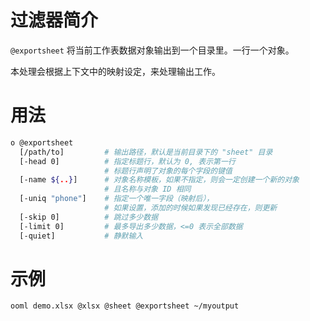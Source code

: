 # 过滤器简介

`@exportsheet` 将当前工作表数据对象输出到一个目录里。一行一个对象。

本处理会根据上下文中的映射设定，来处理输出工作。

# 用法

```bash
o @exportsheet 
  [/path/to]         # 输出路径，默认是当前目录下的 "sheet" 目录
  [-head 0]          # 指定标题行，默认为 0, 表示第一行
                     # 标题行声明了对象的每个字段的键值
  [-name ${..}]      # 对象名称模板，如果不指定，则会一定创建一个新的对象
                     # 且名称与对象 ID 相同
  [-uniq "phone"]    # 指定一个唯一字段（映射后），
                     # 如果设置，添加的时候如果发现已经存在，则更新
  [-skip 0]          # 跳过多少数据
  [-limit 0]         # 最多导出多少数据，<=0 表示全部数据
  [-quiet]           # 静默输入
```

# 示例

```bash
ooml demo.xlsx @xlsx @sheet @exportsheet ~/myoutput
```